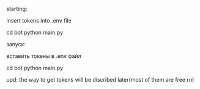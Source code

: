 starting:

insert tokens into .env file

cd bot
python main.py

запуск:

вставить токены в .env файл

cd bot
python main.py

upd: the way to get tokens will be discribed later(most of them are free rn)
